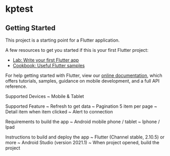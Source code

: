 # kptest

## Getting Started

This project is a starting point for a Flutter application.

A few resources to get you started if this is your first Flutter project:

- [Lab: Write your first Flutter app](https://flutter.dev/docs/get-started/codelab)
- [Cookbook: Useful Flutter samples](https://flutter.dev/docs/cookbook)

For help getting started with Flutter, view our
[online documentation](https://flutter.dev/docs), which offers tutorials,
samples, guidance on mobile development, and a full API reference.


Supported Devices
~ Mobile & Tablet

Supported Feature 
~ Refresh to get data
~ Pagination 5 item per page
~ Detail item when item clicked
~ Alert to connection

Requirements to build the app
~ Android mobile phone / tablet
~ Iphone / Ipad

Instructions to build and deploy the app
~ Flutter (Channel stable, 2.10.5) or more 
~ Android Studio (version 2021.1)
~ When project opened, build the project 
